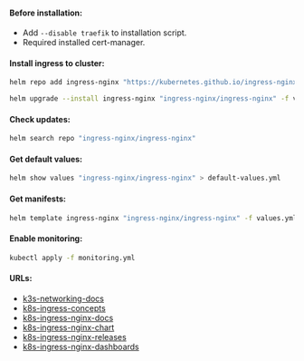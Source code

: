 #### Before installation:
- Add `--disable traefik` to installation script.
- Required installed cert-manager.

#### Install ingress to cluster:
```bash
helm repo add ingress-nginx "https://kubernetes.github.io/ingress-nginx" && helm repo update
```
```bash
helm upgrade --install ingress-nginx "ingress-nginx/ingress-nginx" -f values.yml -n ingress-nginx --version "4.8.4" --create-namespace
```

#### Check updates:
```bash
helm search repo "ingress-nginx/ingress-nginx"
```

#### Get default values:
```bash
helm show values "ingress-nginx/ingress-nginx" > default-values.yml
```

#### Get manifests:
```bash
helm template ingress-nginx "ingress-nginx/ingress-nginx" -f values.yml -n ingress-nginx --version "4.8.4" > manifests.yml
```

#### Enable monitoring:
```bash
kubectl apply -f monitoring.yml
```

#### URLs:
- [k3s-networking-docs](https://docs.k3s.io/networking)
- [k8s-ingress-concepts](https://kubernetes.io/docs/concepts/services-networking/ingress/)
- [k8s-ingress-nginx-docs](https://kubernetes.github.io/ingress-nginx/)
- [k8s-ingress-nginx-chart](https://github.com/kubernetes/ingress-nginx/tree/main/charts/ingress-nginx)
- [k8s-ingress-nginx-releases](https://github.com/kubernetes/ingress-nginx/releases)
- [k8s-ingress-nginx-dashboards](https://github.com/kubernetes/ingress-nginx/tree/main/deploy/grafana/dashboards)
